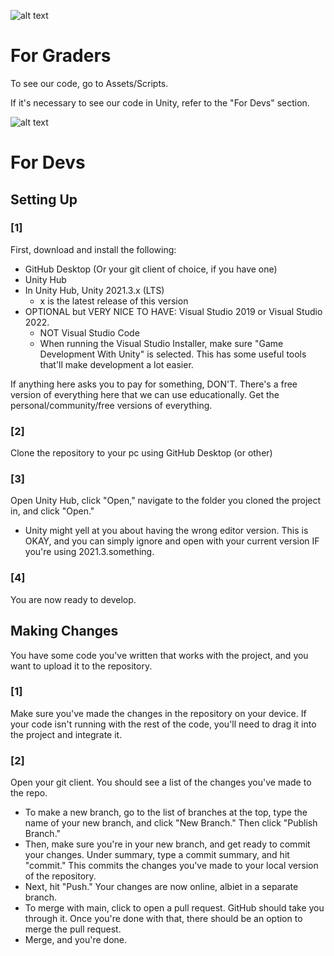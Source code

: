 ![alt text](https://i.imgur.com/EP33lTp.png)

# For Graders

To see our code, go to Assets/Scripts.

If it's necessary to see our code in Unity, refer to the "For Devs" section.

![alt text](https://i.imgur.com/ktdA6YJ.png)

# For Devs

## Setting Up

### [1]
First, download and install the following:
 - GitHub Desktop (Or your git client of choice, if you have one)
 - Unity Hub
 - In Unity Hub, Unity 2021.3.x (LTS)
    - x is the latest release of this version
 - OPTIONAL but VERY NICE TO HAVE: Visual Studio 2019 or Visual Studio 2022.
    - NOT Visual Studio Code
    - When running the Visual Studio Installer, make sure "Game Development With Unity" is selected. This has some useful tools that'll make development a lot easier.
    
If anything here asks you to pay for something, DON'T. There's a free version of everything here that we can use educationally. Get the personal/community/free versions of everything.

### [2]
Clone the repository to your pc using GitHub Desktop (or other)

### [3]
Open Unity Hub, click "Open," navigate to the folder you cloned the project in, and click "Open."
 - Unity might yell at you about having the wrong editor version. This is OKAY, and you can simply ignore and open with your current version IF you're using 2021.3.something.

### [4]
You are now ready to develop.

## Making Changes

You have some code you've written that works with the project, and you want to upload it to the repository. 

### [1]
Make sure you've made the changes in the repository on your device. If your code isn't running with the rest of the code, you'll need to drag it into the project and integrate it.

### [2]
Open your git client. You should see a list of the changes you've made to the repo.
 - To make a new branch, go to the list of branches at the top, type the name of your new branch, and click "New Branch." Then click "Publish Branch."
 - Then, make sure you're in your new branch, and get ready to commit your changes. Under summary, type a commit summary, and hit "commit." This commits the changes you've made to your local version of the repository.
 - Next, hit "Push." Your changes are now online, albiet in a separate branch.
 - To merge with main, click to open a pull request. GitHub should take you through it. Once you're done with that, there should be an option to merge the pull request.
 - Merge, and you're done.
 
